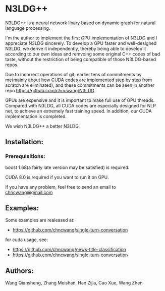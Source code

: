 N3LDG++
===========================
N3LDG++ is a neural network libary based on dynamic graph for natural language processing.

I'm the author to implement the first GPU implementation of N3LDG and I appreciate N3LDG sincerely. To develop a GPU faster and well-designed N3LDG, we derive it independently, thereby being able to develop it according to our own ideas and remvoing some original C++ codes of bad taste, without the restriction of being compatible of those N3LDG-based repos.

Due to incorrect operations of git, earlier tens of commitments by me(mainly about how CUDA codes are implemented step by step from scratch are eliminated), and these commitments can be seen in another repo https://github.com/chncwang/N3LDG

GPUs are expensive and it is important to make full use of GPU threads. Compared with N3LDG, all CUDA codes are especially designed for NLP net, to achieve an extremely fast training speed. In addition, our CUDA implementation is completed.

We wish N3LDG++ a better N3LDG.

## Installation:
### Prerequisitions:

boost 1.68(a fairly late version may be satisfied) is required.

CUDA 8.0 is required if you want to run it on GPU.

If you have any problem, feel free to send an email to chncwang@gmail.com

## Examples:
Some examples are realeased at:
* https://github.com/chncwang/single-turn-conversation

for cuda usage, see:
* https://github.com/chncwang/news-title-classification
* https://github.com/chncwang/single-turn-conversation

## Authors:
Wang Qiansheng, Zhang Meishan, Han Zijia, Cao Xue, Wang Zhen
